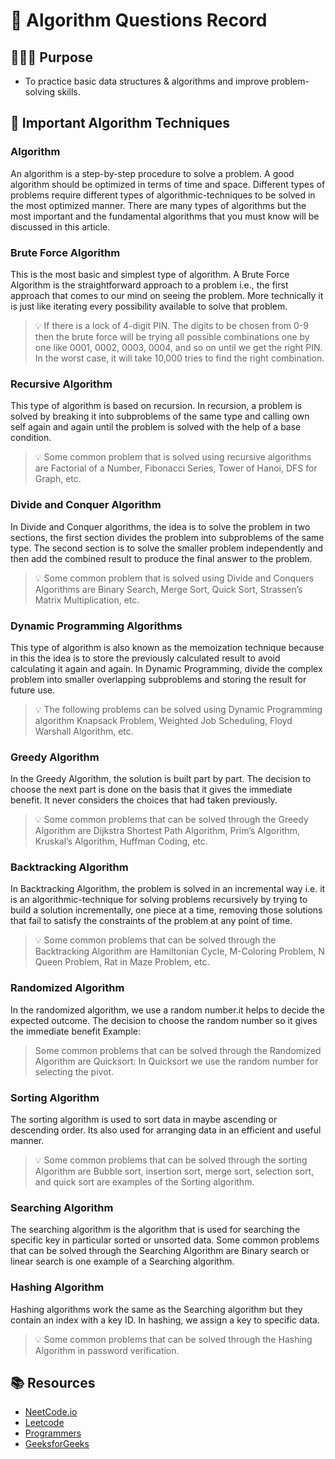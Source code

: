 # 🧪 Algorithm Questions Record

## 🙋🏻‍♂️ Purpose

- To practice basic data structures & algorithms and improve problem-solving skills.


## 🍳 Important Algorithm Techniques

### Algorithm

An algorithm is a step-by-step procedure to solve a problem. A good algorithm should be optimized in terms of time and space. Different types of problems require different types of algorithmic-techniques to be solved in the most optimized manner. There are many types of algorithms but the most important and the fundamental algorithms that you must know will be discussed in this article.

### Brute Force Algorithm 
This is the most basic and simplest type of algorithm. A Brute Force Algorithm is the straightforward approach to a problem i.e., the first approach that comes to our mind on seeing the problem. More technically it is just like iterating every possibility available to solve that problem.

> 💡 If there is a lock of 4-digit PIN. The digits to be chosen from 0-9 then the brute force will be trying all possible combinations one by one like 0001, 0002, 0003, 0004, and so on until we get the right PIN. In the worst case, it will take 10,000 tries to find the right combination.

### Recursive Algorithm
This type of algorithm is based on recursion. In recursion, a problem is solved by breaking it into subproblems of the same type and calling own self again and again until the problem is solved with the help of a base condition.

> 💡 Some common problem that is solved using recursive algorithms are Factorial of a Number, Fibonacci Series, Tower of Hanoi, DFS for Graph, etc.

### Divide and Conquer Algorithm
In Divide and Conquer algorithms, the idea is to solve the problem in two sections, the first section divides the problem into subproblems of the same type. The second section is to solve the smaller problem independently and then add the combined result to produce the final answer to the problem.

> 💡 Some common problem that is solved using Divide and Conquers Algorithms are Binary Search, Merge Sort, Quick Sort, Strassen’s Matrix Multiplication, etc.

### Dynamic Programming Algorithms
This type of algorithm is also known as the memoization technique because in this the idea is to store the previously calculated result to avoid calculating it again and again. In Dynamic Programming, divide the complex problem into smaller overlapping subproblems and storing the result for future use.

> 💡 The following problems can be solved using Dynamic Programming algorithm Knapsack Problem, Weighted Job Scheduling, Floyd Warshall Algorithm,  etc.

### Greedy Algorithm
In the Greedy Algorithm, the solution is built part by part. The decision to choose the next part is done on the basis that it gives the immediate benefit. It never considers the choices that had taken previously.

> 💡 Some common problems that can be solved through the Greedy Algorithm are Dijkstra Shortest Path Algorithm, Prim’s Algorithm, Kruskal’s Algorithm, Huffman Coding, etc.

### Backtracking Algorithm
In Backtracking Algorithm, the problem is solved in an incremental way i.e. it is an algorithmic-technique for solving problems recursively by trying to build a solution incrementally, one piece at a time, removing those solutions that fail to satisfy the constraints of the problem at any point of time.

> 💡 Some common problems that can be solved through the Backtracking Algorithm are Hamiltonian Cycle, M-Coloring Problem, N Queen Problem, Rat in Maze Problem, etc.

 
### Randomized Algorithm
In the randomized algorithm, we use a random number.it helps to decide the expected outcome. The decision to choose the random number so  it gives the immediate benefit
Example:

> Some common problems that can be solved through the Randomized Algorithm are  Quicksort: In  Quicksort we use the random number for selecting the pivot.
 

### Sorting Algorithm
The sorting algorithm is used to sort data in maybe ascending or descending order. Its also used for arranging data in an efficient and useful manner. 

> 💡 Some common problems that can be solved through the sorting Algorithm are  Bubble sort, insertion sort, merge sort, selection sort, and quick sort are examples of the Sorting algorithm.

### Searching Algorithm
The searching algorithm is the algorithm that is used for searching the specific key in particular sorted or unsorted data. Some common problems that can be solved through the Searching Algorithm are Binary search or linear search is one example of a Searching algorithm.

### Hashing Algorithm
Hashing algorithms work the same as the Searching algorithm but they contain an index with a key ID. In hashing, we assign a key to specific data.

> 💡 Some common problems that can be solved through the Hashing Algorithm in password verification.


## 📚 Resources

- [NeetCode.io](https://neetcode.io/)
- [Leetcode](https://leetcode.com/)
- [Programmers](https://school.programmers.co.kr/learn/challenges)
- [GeeksforGeeks](https://www.geeksforgeeks.org/most-important-type-of-algorithms/)
